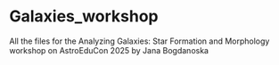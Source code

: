 # Galaxies_workshop
All the files for the Analyzing Galaxies: Star Formation and Morphology workshop on AstroEduCon 2025 by Jana Bogdanoska
